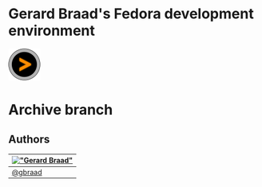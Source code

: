 Gerard Braad's Fedora development environment
=============================================

!["Prompt"](https://raw.githubusercontent.com/gbraad/assets/gh-pages/icons/prompt-icon-64.png)


# Archive branch


Authors
-------

| [!["Gerard Braad"](http://gravatar.com/avatar/e466994eea3c2a1672564e45aca844d0.png?s=60)](http://gbraad.nl "Gerard Braad <me@gbraad.nl>") |
|---|
| [@gbraad](https://gbraad.nl/social)  |
